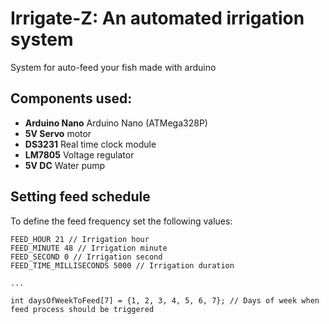 # Irrigate-Z: An automated irrigation system

System for auto-feed your fish made with arduino

## Components used:

  - **Arduino Nano** Arduino Nano (ATMega328P)
  - **5V Servo** motor 
  - **DS3231** Real time clock module
  - **LM7805** Voltage regulator
  - **5V DC** Water pump
  
## Setting feed schedule

To define the feed frequency set the following values:

```
FEED_HOUR 21 // Irrigation hour
FEED_MINUTE 48 // Irrigation minute
FEED_SECOND 0 // Irrigation second
FEED_TIME_MILLISECONDS 5000 // Irrigation duration

...

int daysOfWeekToFeed[7] = {1, 2, 3, 4, 5, 6, 7}; // Days of week when feed process should be triggered
```
